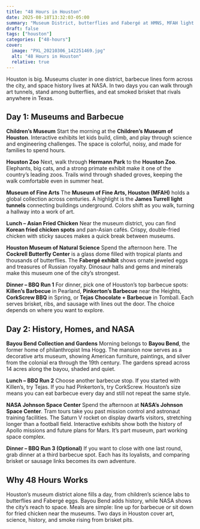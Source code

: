 ```yaml
---
title: "48 Hours in Houston"
date: 2025-08-18T13:32:03-05:00
summary: "Museum District, butterflies and Fabergé at HMNS, MFAH light tunnels, Bayou Bend, NASA’s Johnson Space Center, and barbecue runs across the city."
draft: false
tags: ["houston"]
categories: ["48-hours"]
cover:
  image: "PXL_20210306_142251469.jpg"
  alt: "48 Hours in Houston"
  relative: true
---
```


Houston is big. Museums cluster in one district, barbecue lines form across the city, and space history lives at NASA. In two days you can walk through art tunnels, stand among butterflies, and eat smoked brisket that rivals anywhere in Texas.

## Day 1: Museums and Barbecue

**Children’s Museum**
Start the morning at the **Children’s Museum of Houston**. Interactive exhibits let kids build, climb, and play through science and engineering challenges. The space is colorful, noisy, and made for families to spend hours.

**Houston Zoo**
Next, walk through **Hermann Park** to the **Houston Zoo**. Elephants, big cats, and a strong primate exhibit make it one of the country’s leading zoos. Trails wind through shaded groves, keeping the walk comfortable even in summer heat.

**Museum of Fine Arts**
The **Museum of Fine Arts, Houston (MFAH)** holds a global collection across centuries. A highlight is the **James Turrell light tunnels** connecting buildings underground. Colors shift as you walk, turning a hallway into a work of art.

**Lunch – Asian Fried Chicken**
Near the museum district, you can find **Korean fried chicken spots** and pan-Asian cafés. Crispy, double-fried chicken with sticky sauces makes a quick break between museums.

**Houston Museum of Natural Science**
Spend the afternoon here. The **Cockrell Butterfly Center** is a glass dome filled with tropical plants and thousands of butterflies. The **Fabergé exhibit** shows ornate jeweled eggs and treasures of Russian royalty. Dinosaur halls and gems and minerals make this museum one of the city’s strongest.

**Dinner – BBQ Run 1**
For dinner, pick one of Houston’s top barbecue spots: **Killen’s Barbecue** in Pearland, **Pinkerton’s Barbecue** near the Heights, **CorkScrew BBQ** in Spring, or **Tejas Chocolate + Barbecue** in Tomball. Each serves brisket, ribs, and sausage with lines out the door. The choice depends on where you want to explore.

## Day 2: History, Homes, and NASA

**Bayou Bend Collection and Gardens**
Morning belongs to **Bayou Bend**, the former home of philanthropist Ima Hogg. The mansion now serves as a decorative arts museum, showing American furniture, paintings, and silver from the colonial era through the 19th century. The gardens spread across 14 acres along the bayou, shaded and quiet.

**Lunch – BBQ Run 2**
Choose another barbecue stop. If you started with Killen’s, try Tejas. If you had Pinkerton’s, try CorkScrew. Houston’s size means you can eat barbecue every day and still not repeat the same style.

**NASA Johnson Space Center**
Spend the afternoon at **NASA’s Johnson Space Center**. Tram tours take you past mission control and astronaut training facilities. The Saturn V rocket on display dwarfs visitors, stretching longer than a football field. Interactive exhibits show both the history of Apollo missions and future plans for Mars. It’s part museum, part working space complex.

**Dinner – BBQ Run 3 (Optional)**
If you want to close with one last round, grab dinner at a third barbecue spot. Each has its loyalists, and comparing brisket or sausage links becomes its own adventure.

## Why 48 Hours Works

Houston’s museum district alone fills a day, from children’s science labs to butterflies and Fabergé eggs. Bayou Bend adds history, while NASA shows the city’s reach to space. Meals are simple: line up for barbecue or sit down for fried chicken near the museums. Two days in Houston cover art, science, history, and smoke rising from brisket pits.

